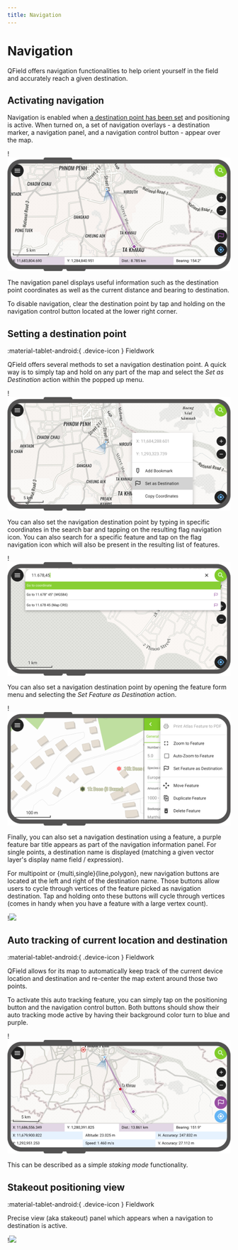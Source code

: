 ```yaml
---
title: Navigation
---
```


# Navigation

QField offers navigation functionalities to help orient yourself in the field and accurately reach a given destination.

## Activating navigation 

Navigation is enabled when [a destination point has been set](#setting-a-destination-point) and positioning is active. When turned on, a set of navigation overlays - a destination marker, a navigation panel, and a navigation control button - appear over the map.

!![](../assets/images/navigation.png)

The navigation panel displays useful information such as the destination point coordinates as well as the current distance and bearing to destination.

To disable navigation, clear the destination point by tap and holding on the navigation control button located at the lower right corner.

## Setting a destination point
:material-tablet-android:{ .device-icon } Fieldwork

QField offers several methods to set a navigation destination point. A quick way is to simply tap and hold on any part of the map and select the *Set as Destination* action within the popped up menu.

!![](../assets/images/navigation-add-from-touch.png)

You can also set the navigation destination point by typing in specific coordinates in the search bar and tapping on the resulting flag navigation icon. You can also search for a specific feature and tap on the flag navigation icon which will also be present in the resulting list of features.

!![](../assets/images/navigation-search-bar.png)

You can also set a navigation destination point by opening the feature form menu and selecting the *Set Feature as Destination* action.

!![](../assets/images/navigation-destination-feature-form.png)

Finally, you can also set a navigation destination using a feature, a purple feature bar title appears as part of the navigation information panel. For single points, a destination name is displayed (matching a given vector layer's display name field / expression).

For multipoint or {multi,single}{line,polygon}, new navigation buttons are located at the left and right of the destination name. Those buttons allow users to cycle through vertices of the feature picked as navigation destination. Tap and holding onto these buttons will cycle through vertices (comes in handy when you have a feature with a large vertex count).

!![](../assets/images/navigation-polygon.webp)

## Auto tracking of current location and destination
:material-tablet-android:{ .device-icon } Fieldwork

QField allows for its map to automatically keep track of the current device location and destination and re-center the map extent around those two points.

To activate this auto tracking feature, you can simply tap on the positioning button and the navigation control button. Both buttons should show their auto tracking mode active by having their background color turn to blue and purple.

!![](../assets/images/navigation-auto-tracking.png)

This can be described as a simple *staking mode* functionality.

## Stakeout positioning view
:material-tablet-android:{ .device-icon } Fieldwork

Precise view (aka stakeout) panel which appears when a navigation to destination is active.

!![](../assets/images/navigation-precise-view.webp)
